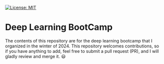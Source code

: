 [![License: MIT](https://img.shields.io/badge/License-MIT-yellow.svg)](https://opensource.org/licenses/MIT)
# Deep Learning BootCamp

The contents of this repository are for the deep learning bootcamp that I organized in the winter of 2024. This repository welcomes contributions, so if you have anything to add, feel free to submit a pull request (PR), and I will gladly review and merge it. 😃
